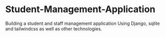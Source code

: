 # Student-Management-Application
Building a student and staff management application Using Django, sqlite and tailwindcss as well as other technologies.
